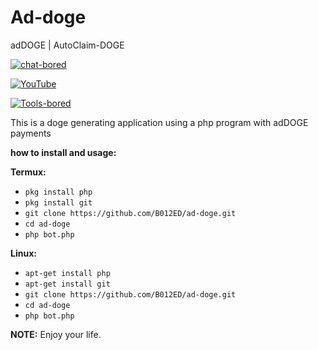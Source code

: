 # Ad-doge
adDOGE | AutoClaim-DOGE

[![chat-bored](https://img.shields.io/badge/endpoint?url=https://b012ed.github.io/chat-B012ED.json&style=?style=for-the-badge&logo=steam)](https://b012ed.github.io/chat.html)

[![YouTube](https://img.shields.io/badge/endpoint?url=https://b012ed.github.io/B012ED.json&style=?style=for-the-badge&logo=youtube)](https://youtu.be/vVlLwvxHI0c) 

[![Tools-bored](https://img.shields.io/badge/endpoint?url=https://b012ed.github.io/B012ED-Tools.json&style=?style=for-the-badge&logo=appveyor)](https://www.studypool.com/notebank/search?notebank_qs=b012ed&notebank_qs_university=)

This is a doge generating application using a php program with adDOGE payments

**how to install and usage:**

**Termux:**
* `pkg install php`
* `pkg install git`
* `git clone https://github.com/B012ED/ad-doge.git`
* `cd ad-doge`
* `php bot.php`

**Linux:**
* `apt-get install php`
* `apt-get install git`
* `git clone https://github.com/B012ED/ad-doge.git`
* `cd ad-doge`
* `php bot.php`

**NOTE:** Enjoy your life.

